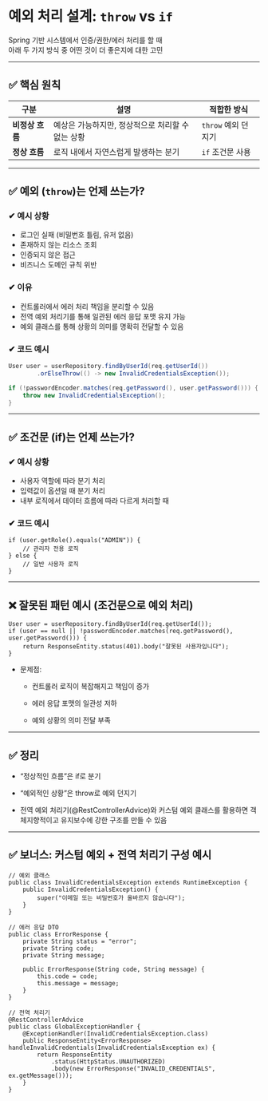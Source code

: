 # 예외 처리 설계: `throw` vs `if`

Spring 기반 시스템에서 인증/권한/에러 처리를 할 때  
아래 두 가지 방식 중 어떤 것이 더 좋은지에 대한 고민

---

## ✅ 핵심 원칙

| 구분         | 설명                           | 적합한 방식         |
| ---------- | ---------------------------- | -------------- |
| **비정상 흐름** | 예상은 가능하지만, 정상적으로 처리할 수 없는 상황 | `throw` 예외 던지기 |
| **정상 흐름**  | 로직 내에서 자연스럽게 발생하는 분기         | `if` 조건문 사용    |

---

## ✅ 예외 (`throw`)는 언제 쓰는가?

### ✔ 예시 상황
- 로그인 실패 (비밀번호 틀림, 유저 없음)
- 존재하지 않는 리소스 조회
- 인증되지 않은 접근
- 비즈니스 도메인 규칙 위반

### ✔ 이유
- 컨트롤러에서 에러 처리 책임을 분리할 수 있음
- 전역 예외 처리기를 통해 일관된 에러 응답 포맷 유지 가능
- 예외 클래스를 통해 상황의 의미를 명확히 전달할 수 있음

### ✔ 코드 예시

```java
User user = userRepository.findByUserId(req.getUserId())
        .orElseThrow(() -> new InvalidCredentialsException());

if (!passwordEncoder.matches(req.getPassword(), user.getPassword())) {
    throw new InvalidCredentialsException();
}
````

---

## **✅ 조건문 (if)는 언제 쓰는가?**

### **✔ 예시 상황**
- 사용자 역할에 따라 분기 처리
- 입력값이 옵션일 때 분기 처리
- 내부 로직에서 데이터 흐름에 따라 다르게 처리할 때
    

  

### **✔ 코드 예시**

```
if (user.getRole().equals("ADMIN")) {
    // 관리자 전용 로직
} else {
    // 일반 사용자 로직
}
```

---

## **❌ 잘못된 패턴 예시 (조건문으로 예외 처리)**

```
User user = userRepository.findByUserId(req.getUserId());
if (user == null || !passwordEncoder.matches(req.getPassword(), user.getPassword())) {
    return ResponseEntity.status(401).body("잘못된 사용자입니다");
}
```

- 문제점:
    
    - 컨트롤러 로직이 복잡해지고 책임이 증가
        
    - 에러 응답 포맷의 일관성 저하
        
    - 예외 상황의 의미 전달 부족
        
    

---

## **✅ 정리**

- “정상적인 흐름”은 if로 분기
    
- “예외적인 상황”은 throw로 예외 던지기
    
- 전역 예외 처리기(@RestControllerAdvice)와 커스텀 예외 클래스를 활용하면 객체지향적이고 유지보수에 강한 구조를 만들 수 있음
    

---

## **✅ 보너스: 커스텀 예외 + 전역 처리기 구성 예시**

```
// 예외 클래스
public class InvalidCredentialsException extends RuntimeException {
    public InvalidCredentialsException() {
        super("이메일 또는 비밀번호가 올바르지 않습니다");
    }
}

// 에러 응답 DTO
public class ErrorResponse {
    private String status = "error";
    private String code;
    private String message;

    public ErrorResponse(String code, String message) {
        this.code = code;
        this.message = message;
    }
}

// 전역 처리기
@RestControllerAdvice
public class GlobalExceptionHandler {
    @ExceptionHandler(InvalidCredentialsException.class)
    public ResponseEntity<ErrorResponse> handleInvalidCredentials(InvalidCredentialsException ex) {
        return ResponseEntity
            .status(HttpStatus.UNAUTHORIZED)
            .body(new ErrorResponse("INVALID_CREDENTIALS", ex.getMessage()));
    }
}
```